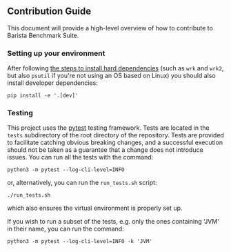 ## Contribution Guide

This document will provide a high-level overview of how to contribute to Barista Benchmark Suite.

### Setting up your environment

After following [the steps to install hard dependencies](README.md#dependencies) (such as `wrk` and `wrk2`, but also `psutil` if you're not using an OS based on Linux) you should also install developer dependencies:
```console
pip install -e '.[dev]'
```

### Testing

This project uses the [pytest](https://docs.pytest.org/en/stable/) testing framework.
Tests are located in the `tests` subdirectory of the root directory of the repository.
Tests are provided to facilitate catching obvious breaking changes, and a successful execution should not be taken as a guarantee that a change does not introduce issues.
You can run all the tests with the command:
```console
python3 -m pytest --log-cli-level=INFO
```
or, alternatively, you can run the `run_tests.sh` script:
```console
./run_tests.sh
```
which also ensures the virtual environment is properly set up.

If you wish to run a subset of the tests, e.g. only the ones containing 'JVM' in their name, you can run the command:
```console
python3 -m pytest --log-cli-level=INFO -k 'JVM'
```